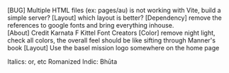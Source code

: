 [BUG] Multiple HTML files (ex: pages/au) is not working with Vite, build a simple server? 
[Layout] which layout is better? 
[Dependency] remove the references to google fonts and bring everything inhouse.  
[About] Credit Karnata F Kittel Font Creators 
[Color] remove night light, check all colors, the overall feel should be like sifting through Manner's book 
[Layout] Use the basel mission logo somewhere on the home page 

Italics: or, etc
Romanized Indic: Bhūta 